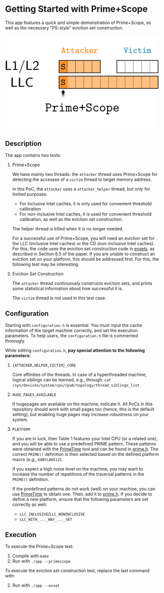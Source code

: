 # Getting Started with Prime+Scope

This app features a quick and simple demonstration of Prime+Scope, as well as the necessary "PS-style" eviction set construction.

<p align="center" width="100%">
    <img width="500" src="../figures/prime_scope.svg"> 
</p>


## Description

The app contains two tests: 

1. Prime+Scope 
   
    We have mainly two threads: the `attacker` thread uses Prime+Scope for detecting the accesses of a `victim` thread to target memory address.

    In this PoC, the `attacker` uses a `attacker_helper` thread, but only for limited purposes:

    -  For inclusive Intel caches, it is only used for convenient threshold calibration 
    -  For non-inclusive Intel caches, it is used for convenient threshold calibration, as well as the eviction set construction.

    The helper thread is killed when it is no longer needed.

    For a successful use of Prime+Scope, you will need an eviction set for the LLC (inclusive Intel caches) or the CD (non-inclusive Intel caches). For this, the code uses the eviction set construction code in [evsets](../evsets), as described in Section 6.5 of the paper. If you are unable to construct an eviction set on your platform, this should be addressed first. For this, the following test may be interesting.

2. Eviction Set Construction

    The `attacker` thread continuously constructs eviction sets, and prints some statistical information about how successful it is.

    The `victim` thread is not used in this test case.

## Configuration

Starting with `configuration.h` is essential. You must input the cache information of the target machine correctly, and set the execution parameters. To help users, the `configuration.h` file is commented thorougly.


While editing `configuration.h`, **pay special attention to the following parameters:**

1. `{ATTACKER,HELPER,VICTIM}_CORE`

    Core affinities of the threads.  In case of a hyperthreaded machine, logical siblings can be learned, e.g., through: `cat /sys/devices/system/cpu/cpu0/topology/thread_siblings_list`

2. `HUGE_PAGES_AVAILABLE`

    If hugepages are available on the machine, indicate it. All PoCs in this repository should work with small pages too (hence, this is the default setting), but enabling huge pages may increase robustness on your system.

3. `PLATFORM`
    
    If you are in luck, then Table 1 features your Intel CPU (or a related one), and you will be able to use a predefined PRIME pattern. These patterns were obtained with the [PrimeTime](../primetime) tool and can be found in [prime.h](./prime.h). The correct `PRIME()` definition is then selected based on the defined platform macro (e.g., `KABYLAKE12`).

    If you expect a high noise level on the machine, you may want to increase the number of repetitions of the traversal patterns in the `PRIME()` definition.

    If the predefined patterns do not work (well) on your machine, you can use [PrimeTime](../primetime) to obtain one. Then, add it to [prime.h](./prime.h).
    If you decide to define a new platform, ensure that the following parameters are set correctly as well:

    - `LLC_INCLUSIVE`/`LLC_NONINCLUSIVE`
    - `LLC_WITH_..._WAY_..._SET`

## Execution

To execute the Prime+Scope test:

1. Compile with `make`
2. Run with `./app --primescope`


To execute the eviction set construction test, replace the last command with:

2. Run with `./app --evset`
